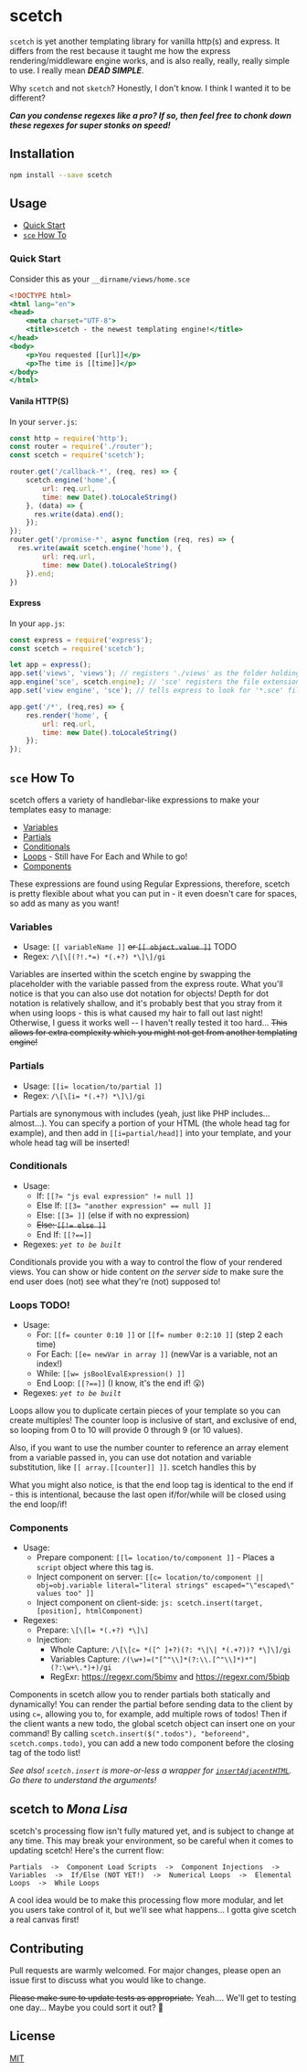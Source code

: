 # scetch

`scetch` is yet another templating library for vanilla http(s) and express. It differs from the rest because it taught me how the express rendering/middleware engine works, and is also really, really, really simple to use. I really mean ***DEAD SIMPLE***.

Why `scetch` and not `sketch`? Honestly, I don't know. I think I wanted it to be different? 

***Can you condense regexes like a pro? If so, then feel free to chonk down these regexes for super stonks on speed!***

## Installation

```bash
npm install --save scetch
```

## Usage

- [Quick Start](#quick-start)
- [`sce` How To](#sce-how-to)

### Quick Start

Consider this as your `__dirname/views/home.sce`
```handlebars
<!DOCTYPE html>
<html lang="en">
<head>
    <meta charset="UTF-8">
    <title>scetch - the newest templating engine!</title>
</head>
<body>
    <p>You requested [[url]]</p>
    <p>The time is [[time]]</p>
</body>
</html>
```

#### Vanila HTTP(S)

In your `server.js`:
```javascript
const http = require('http');
const router = require('./router');
const scetch = require('scetch');

router.get('/callback-*', (req, res) => {
    scetch.engine('home',{
        url: req.url,
        time: new Date().toLocaleString()
    }, (data) => {
      res.write(data).end();
    });
});
router.get('/promise-*', async function (req, res) => {
  res.write(await scetch.engine('home'), {
        url: req.url,
        time: new Date().toLocaleString()
    }).end;
})
```

#### Express

In your `app.js`:
```javascript
const express = require('express');
const scetch = require('scetch');

let app = express();
app.set('views', 'views'); // registers './views' as the folder holding all the scetch template files
app.engine('sce', scetch.engine); // 'sce' registers the file extension, scetch.engine is the actual engine!
app.set('view engine', 'sce'); // tells express to look for '*.sce' files when rendering

app.get('/*', (req,res) => {
    res.render('home', {
        url: req.url,
        time: new Date().toLocaleString()
    });
});
```

## `sce` How To

scetch offers a variety of handlebar-like expressions to make your templates easy to manage:
- [Variables](#variables)
- [Partials](#partials)
- [Conditionals](#conditionals)
- [Loops](#loops) - Still have For Each and While to go!
- [Components](#components)

These expressions are found using Regular Expressions, therefore, scetch is pretty flexible about what you can put in - it even doesn't care for spaces, so add as many as you want!

### Variables

- Usage: `[[ variableName ]]` ~~or `[[ object.value ]]`~~ TODO
- Regex: `/\[\[(?!.*=) *(.+?) *\]\]/gi`

Variables are inserted within the scetch engine by swapping the placeholder with the variable passed from the express route. What you'll notice is that you can also use dot notation for objects! Depth for dot notation is relatively shallow, and it's probably best that you stray from it when using loops - this is what caused my hair to fall out last night! Otherwise, I guess it works well -- I haven't really tested it too hard... ~~This allows for extra complexity which you might not get from another templating engine!~~

### Partials

- Usage: `[[i= location/to/partial ]]`
- Regex: `/\[\[i= *(.+?) *\]\]/gi`

Partials are synonymous with includes (yeah, just like PHP includes... almost...). You can specify a portion of your HTML (the whole head tag for example), and then add in `[[i=partial/head]]` into your template, and your whole head tag will be inserted!

### Conditionals

- Usage:
  - If: `[[?= "js eval expression" != null ]]`
  - Else If: `[[3= "another expression" == null ]]`
  - Else: `[[3= ]]` (else if with no expression)
  - ~~Else: `[[!= else ]]`~~
  - End If: `[[?==]]`
- Regexes: *`yet to be built`*

Conditionals provide you with a way to control the flow of your rendered views. You can show or hide content *on the server side* to make sure the end user does (not) see what they're (not) supposed to!

### Loops TODO!

- Usage:
  - For: `[[f= counter 0:10 ]]` or `[[f= number 0:2:10 ]]` (step 2 each time)
  - For Each: `[[e= newVar in array ]]` (newVar is a variable, not an index!)
  - While: `[[w= jsBoolEvalExpression() ]]`
  - End Loop: `[[?==]]` (I know, it's the end if! 😮)
- Regexes: *`yet to be built`*

Loops allow you to duplicate certain pieces of your template so you can create multiples! The counter loop is inclusive of start, and exclusive of end, so looping from 0 to 10 will provide 0 through 9 (or 10 values).

Also, if you want to use the number counter to reference an array element from a variable passed in, you can use dot notation and variable substitution, like `[[ array.[[counter]] ]]`. scetch handles this by 

What you might also notice, is that the end loop tag is identical to the end if - this is intentional, because the last open if/for/while will be closed using the end loop/if!

### Components

- Usage:
  - Prepare component: `[[l= location/to/component ]]` - Places a `script` object where this tag is.
  - Inject component on server: `[[c= location/to/component || obj=obj.variable literal="literal strings" escaped="\"escaped\" values too" ]]`
  - Inject component on client-side: `js: scetch.insert(target, [position], htmlComponent)`
- Regexes:
  - Prepare: `\[\[l= *(.+?) *\]\]`
  - Injection:
    - Whole Capture: `/\[\[c= *([^ ]+?)(?: *\|\| *(.+?))? *\]\]/gi`
    - Variables Capture: `/(\w+)=("[^"\\]*(?:\\.[^"\\]*)*"|(?:\w+\.*)+)/gi`
    - RegExr: https://regexr.com/5bimv and https://regexr.com/5biqb

Components in scetch allow you to render partials both statically and dynamically! You can render the partial before sending data to the client by using `c=`, allowing you to, for example, add multiple rows of todos! Then if the client wants a new todo, the global scetch object can insert one on your command! By calling `scetch.insert($(".todos"), "beforeend", scetch.comps.todo)`, you can add a new todo component before the closing tag of the todo list!

*See also! `scetch.insert` is more-or-less a wrapper for [`insertAdjacentHTML`](https://developer.mozilla.org/en-US/docs/Web/API/Element/insertAdjacentHTML). Go there to understand the arguments!*

## scetch to *Mona Lisa*

scetch's processing flow isn't fully matured yet, and is subject to change at any time. This may break your environment, so be careful when it comes to updating scetch! Here's the current flow:

`Partials  ->  Component Load Scripts  ->  Component Injections  ->  Variables  ->  If/Else (NOT YET!)  ->  Numerical Loops  ->  Elemental Loops  ->  While Loops`

A cool idea would be to make this processing flow more modular, and let you users take control of it, but we'll see what happens... I gotta give scetch a real canvas first!

## Contributing
Pull requests are warmly welcomed. For major changes, please open an issue first to discuss what you would like to change.

~~Please make sure to update tests as appropriate.~~ Yeah.... We'll get to testing one day... Maybe you could sort it out? 🙏

## License
[MIT](https://choosealicense.com/licenses/mit/)